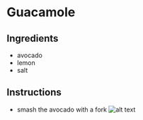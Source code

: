 # Guacamole
## Ingredients
* avocado
* lemon
* salt
## Instructions
* smash the avocado with a fork
![alt text](https://i.etsystatic.com/17230708/r/il/56940f/1561600835/il_794xN.1561600835_j18y.jpg)

